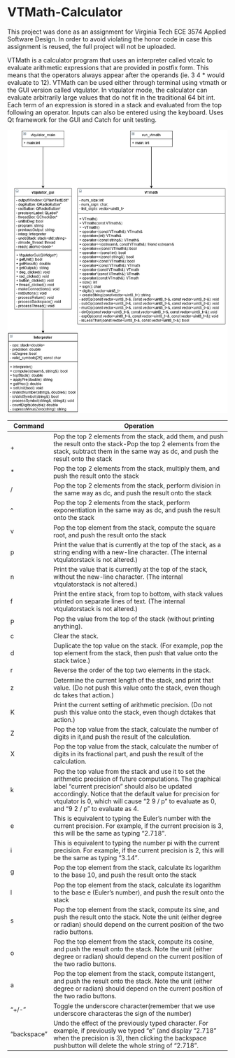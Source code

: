 # VTMath-Calculator

This project was done as an assignment for Virginia Tech ECE 3574 Applied Software Design. In order to avoid violating the honor code in case this assignment is reused, the full project will not be uploaded.

VTMath is a calculator program that uses an interpreter called vtcalc to evaluate arithmetic expressions that are provided in postfix form. This means that the operators always appear after the operands (ie. 3 4 * would evaluate to 12). VTMath can be used either through terminal using vtmath or the GUI version called vtqulator. In vtqulator mode, the calculator can evaluate arbitrarily large values that do not fit in the traditional 64 bit int. Each term of an expression is stored in a stack and evaluated from the top following an operator. Inputs can also be entered using the keyboard. Uses Qt framework for the GUI and Catch for unit testing.

![Image of UML](https://github.com/hanipman/VTMath-Calculator/blob/master/pics/UML.PNG)

Command | Operation
--------|----------
+|Pop the top 2 elements from the stack, add them, and push the result onto the stack-Pop the top 2 elements from the stack, subtract them in the same way as dc, and push the result onto the stack
\*|Pop the top 2 elements from the stack, multiply them, and push the result onto the stack
/|Pop the top 2 elements from the stack, perform division in the same way as dc, and push the result onto the stack
^|Pop the top 2 elements from the stack, perform exponentiation in the same way as dc, and push the result onto the stack
v|Pop the top element from the stack, compute the square root, and push the result onto the stack
p|Print the value that is currently at the top of the stack, as a string ending with a new-line character. (The internal vtqulatorstack is not altered.)
n|Print the value that is currently at the top of the stack, without the new-line character. (The internal vtqulatorstack is not altered.)
f|Print the entire stack, from top to bottom, with stack values printed on separate lines of text. (The internal vtqulatorstack is not altered.)
P|Pop the value from the top of the stack (without printing anything).
c|Clear the stack.
d|Duplicate the top value on the stack. (For example, pop the top element from the stack, then push that value onto the stack twice.)
r|Reverse the order of the top two elements in the stack.
z|Determine the current length of the stack, and print that value. (Do not push this value onto the stack, even though dc takes that action.)
K|Print the current setting of arithmetic precision. (Do not push this value onto the stack, even though dctakes that action.)
Z|Pop the top value from the stack, calculate the number of digits in it,and push the result of the calculation.
X|Pop the top value from the stack, calculate the number of digits in its fractional part, and push the result of the calculation.
k|Pop the top value from the stack and use it to set the arithmetic precision of future computations. The graphical label “current precision” should also be updated accordingly. Notice that the default value for precision for vtqulator is 0, which will cause “2 9 / p” to evaluate as 0, and “9 2 / p” to evaluate as 4.
e|This is equivalent to typing the Euler’s number with the current precision. For example, if the current precision is 3, this will be the same as typing “2.718”.
i|This is equivalent to typing the number pi with the current precision. For example, if the current precision is 2, this will be the same as typing “3.14”.
g|Pop the top element from the stack, calculate its logarithm to the base 10, and push the result onto the stack
l|Pop the top element from the stack, calculate its logarithm to the base e (Euler’s number), and push the result onto the stack
s|Pop the top element from the stack, compute its sine, and push the result onto the stack. Note the unit (either degree or radian) should depend on the current position of the two radio buttons.
o|Pop the top element from the stack, compute its cosine, and push the result onto the stack. Note the unit (either degree or radian) should depend on the current position of the two radio buttons.
a|Pop the top element from the stack, compute itstangent, and push the result onto the stack. Note the unit (either degree or radian) should depend on the current position of the two radio buttons.
“+/-”|Toggle the underscore character(remember that we use underscore characteras the sign of the number)
“backspace”|Undo the effect of the previously typed character. For example, if previously we typed “e” (and display “2.718” when the precision is 3), then clicking the backspace pushbutton will delete the whole string of “2.718”.
